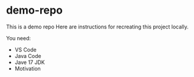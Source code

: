 # demo-repo
This is a demo repo
Here are instructions for recreating this project locally.

You need:
- VS Code
- Java Code
- Jave 17 JDK
- Motivation

